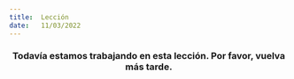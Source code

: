 ```yaml
---
title:  Lección
date:   11/03/2022
---
```


### <center>Todavía estamos trabajando en esta lección. Por favor, vuelva más tarde.</center>

